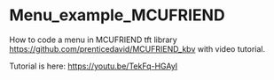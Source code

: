 # Menu_example_MCUFRIEND
How to code a menu in MCUFRIEND tft library https://github.com/prenticedavid/MCUFRIEND_kbv with video tutorial.

Tutorial is here:
https://youtu.be/TekFq-HGAyI
